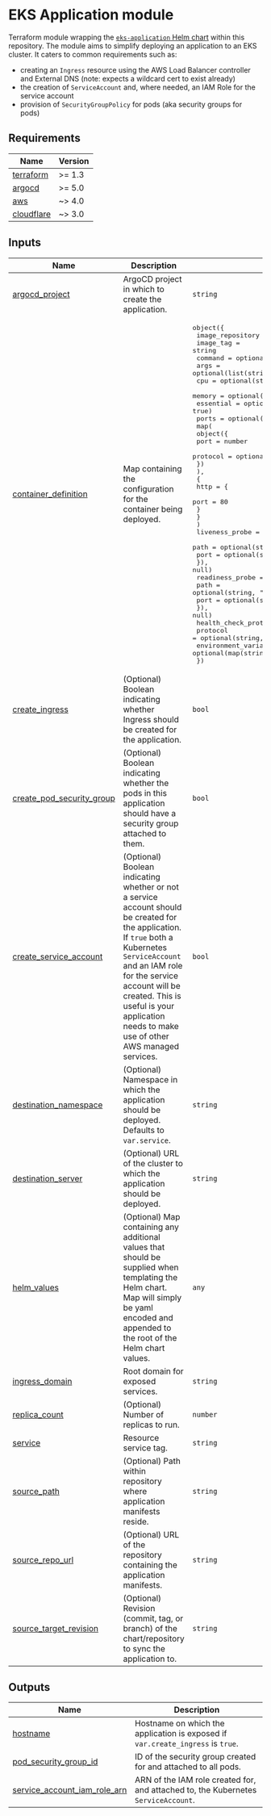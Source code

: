 # EKS Application module

Terraform module wrapping the [`eks-application` Helm
chart](../../charts/eks-application) within this repository. The module aims to
simplify deploying an application to an EKS cluster. It caters to common
requirements such as:
- creating an `Ingress` resource using the AWS Load Balancer controller and
  External DNS (note: expects a wildcard cert to exist already)
- the creation of `ServiceAccount` and, where needed, an IAM Role for the service
  account
- provision of `SecurityGroupPolicy` for pods (aka security groups for pods)

<!-- BEGINNING OF PRE-COMMIT-TERRAFORM DOCS HOOK -->
## Requirements

| Name | Version |
|------|---------|
| <a name="requirement_terraform"></a> [terraform](#requirement\_terraform) | >= 1.3 |
| <a name="requirement_argocd"></a> [argocd](#requirement\_argocd) | >= 5.0 |
| <a name="requirement_aws"></a> [aws](#requirement\_aws) | ~> 4.0 |
| <a name="requirement_cloudflare"></a> [cloudflare](#requirement\_cloudflare) | ~> 3.0 |

## Inputs

| Name | Description | Type | Default | Required |
|------|-------------|------|---------|:--------:|
| <a name="input_argocd_project"></a> [argocd\_project](#input\_argocd\_project) | ArgoCD project in which to create the application. | `string` | n/a | yes |
| <a name="input_container_definition"></a> [container\_definition](#input\_container\_definition) | Map containing the configuration for the container being deployed. | <pre>object({<br>    image_repository = string<br>    image_tag        = string<br>    command          = optional(list(string), null)<br>    args             = optional(list(string), null)<br>    cpu              = optional(string, "100m")<br>    memory           = optional(string, "128Mi")<br>    essential        = optional(bool, true)<br>    ports = optional(<br>      map(<br>        object({<br>          port     = number<br>          protocol = optional(string, "TCP")<br>        })<br>      ),<br>      {<br>        http = {<br>          port = 80<br>        }<br>      }<br>    )<br>    liveness_probe = optional(object({<br>      path = optional(string, "/")<br>      port = optional(string, "http")<br>    }), null)<br>    readiness_probe = optional(object({<br>      path = optional(string, "/")<br>      port = optional(string, "http")<br>    }), null)<br>    health_check_protocol = optional(string, "HTTP")<br>    protocol              = optional(string, "HTTP")<br>    environment_variables = optional(map(string), null)<br>  })</pre> | n/a | yes |
| <a name="input_create_ingress"></a> [create\_ingress](#input\_create\_ingress) | (Optional) Boolean indicating whether Ingress should be created for the application. | `bool` | `true` | no |
| <a name="input_create_pod_security_group"></a> [create\_pod\_security\_group](#input\_create\_pod\_security\_group) | (Optional) Boolean indicating whether the pods in this application should have a security group attached to them. | `bool` | `false` | no |
| <a name="input_create_service_account"></a> [create\_service\_account](#input\_create\_service\_account) | (Optional) Boolean indicating whether or not a service account should be created for the application. If `true` both a Kubernetes `ServiceAccount` and an IAM role for the service account will be created. This is useful is your application needs to make use of other AWS managed services. | `bool` | `false` | no |
| <a name="input_destination_namespace"></a> [destination\_namespace](#input\_destination\_namespace) | (Optional) Namespace in which the application should be deployed. Defaults to `var.service`. | `string` | `null` | no |
| <a name="input_destination_server"></a> [destination\_server](#input\_destination\_server) | (Optional) URL of the cluster to which the application should be deployed. | `string` | `null` | no |
| <a name="input_helm_values"></a> [helm\_values](#input\_helm\_values) | (Optional) Map containing any additional values that should be supplied when templating the Helm chart. Map will simply be yaml encoded and appended to the root of the Helm chart values. | `any` | `{}` | no |
| <a name="input_ingress_domain"></a> [ingress\_domain](#input\_ingress\_domain) | Root domain for exposed services. | `string` | `"aws.midnite.se"` | no |
| <a name="input_replica_count"></a> [replica\_count](#input\_replica\_count) | (Optional) Number of replicas to run. | `number` | `1` | no |
| <a name="input_service"></a> [service](#input\_service) | Resource service tag. | `string` | n/a | yes |
| <a name="input_source_path"></a> [source\_path](#input\_source\_path) | (Optional) Path within repository where application manifests reside. | `string` | `"platform/charts/eks-application"` | no |
| <a name="input_source_repo_url"></a> [source\_repo\_url](#input\_source\_repo\_url) | (Optional) URL of the repository containing the application manifests. | `string` | `"git@github.com:onematchfox/terraforming-argocd.git"` | no |
| <a name="input_source_target_revision"></a> [source\_target\_revision](#input\_source\_target\_revision) | (Optional) Revision (commit, tag, or branch) of the chart/repository to sync the application to. | `string` | `"HEAD"` | no |

## Outputs

| Name | Description |
|------|-------------|
| <a name="output_hostname"></a> [hostname](#output\_hostname) | Hostname on which the application is exposed if `var.create_ingress` is `true`. |
| <a name="output_pod_security_group_id"></a> [pod\_security\_group\_id](#output\_pod\_security\_group\_id) | ID of the security group created for and attached to all pods. |
| <a name="output_service_account_iam_role_arn"></a> [service\_account\_iam\_role\_arn](#output\_service\_account\_iam\_role\_arn) | ARN of the IAM role created for, and attached to, the Kubernetes `ServiceAccount`. |
<!-- END OF PRE-COMMIT-TERRAFORM DOCS HOOK -->
